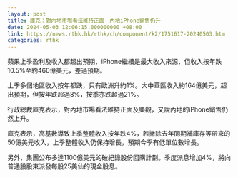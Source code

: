 ```yaml
---
layout: post
title: 庫克：對內地市場看法維持正面　內地iPhone銷售仍升
date: 2024-05-03 12:06:15.000000000 +08:00
link: https://news.rthk.hk/rthk/ch/component/k2/1751617-20240503.htm
categories: rthk
---
```


蘋果上季盈利及收入都超出預期，iPhone繼續是最大收入來源，但收入按年跌10.5%至約460億美元，差過預期。

上季多個地區收入按年都跌，只有歐洲升約1%。大中華區收入約164億美元，超出預期，但按年跌超過8%，按季亦跌超過21%。

行政總裁庫克表示，對內地市場看法維持正面及樂觀，又說內地的iPhone銷售仍然上升。

庫克表示，高基數導致上季整體收入按年跌4%，若撇除去年同期補庫存等帶來的50億美元收入，上季整體收入仍保持增長，預期今季有低單位數增長。

另外，集團公布多達1100億美元的破紀錄股份回購計劃。季度派息增加4%，將向普通股股東派發每股25美仙的現金股息。
